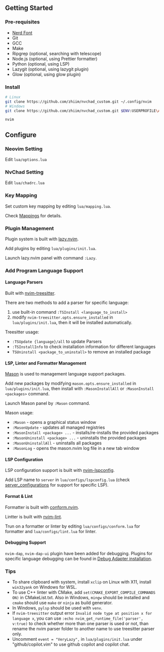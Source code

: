 ## Getting Started

### Pre-requisites

- [Nerd Font](https://www.nerdfonts.com/)
- Git
- GCC
- Make
- Ripgrep (optional, searching with telescope)
- Node.js (optional, using Prettier formatter)
- Python (optional, using LSP)
- Lazygit (optional, using lazygit plugin)
- Glow (optional, using glow plugin)

### Install

```bash
# Linux
git clone https://github.com/zhiim/nvchad_custom.git ~/.config/nvim
# Windows
git clone https://github.com/zhiim/nvchad_custom.git $ENV:USERPROFILE\AppData\Local\nvim

nvim
```

## Configure

### Neovim Setting

Edit `lua/options.lua`

### NvChad Setting

Edit `lua/chadrc.lua`

### Key Mapping

Set custom key mapping by editing `lua/mapping.lua`.

Check [Mappings](https://nvchad.com/docs/config/mappings) for details.

### Plugin Management

Plugin system is built with [lazy.nvim](https://github.com/folke/lazy.nvim).

Add plugins by editing `lua/plugins/init.lua`.

Launch lazy.nvim panel with command `:Lazy`.

### Add Program Language Support

#### Language Parsers

Built with [nvim-treesitter](https://github.com/nvim-treesitter/nvim-treesitter).

There are two methods to add a parser for specific language:

1. use built-in command `:TSInstall <language_to_install>`
2. modify `nvim-treesitter.opts.ensure_installed` in `lua/plugins/init.lua`, then it will be installed automatically.

Treesitter usage:

- `:TSUpdate {language}/all` to update Parsers
- `:TSInstallInfo` to check installation information for different languages
- `TSUninstall <package_to_uninstall>` to remove an installed package

#### LSP, Linter and Formatter Management

[Mason](https://github.com/williamboman/mason.nvim) is used to management language support packages.

Add new packages by modifying `mason.opts.ensure_installed` in `lua/plugins/init.lua`, then install with `:MasonInstallAll` or `:MasonInstall <packages>` command.

Launch Mason panel by `:Mason` command.

Mason usage:

- `:Mason` - opens a graphical status window
- `:MasonUpdate` - updates all managed registries
- `:MasonInstall <package> ...` - installs/re-installs the provided packages
- `:MasonUninstall <package> ...` - uninstalls the provided packages
- `:MasonUninstallAll` - uninstalls all packages
- `:MasonLog` - opens the mason.nvim log file in a new tab window

#### LSP Configuration

LSP configuration support is built with [nvim-lspconfig](https://github.com/neovim/nvim-lspconfig).

Add LSP name to `server` in `lua/configs/lspconfig.lua` (check [server_configurations](https://github.com/neovim/nvim-lspconfig/blob/master/doc/server_configurations.md#clangd) for support for specific LSP).

#### Format & Lint

Formatter is built with [conform.nvim](https://github.com/stevearc/conform.nvim).

Lintter is built with [nvim-lint](https://github.com/mfussenegger/nvim-lint).

Trun on a formatter or linter by editing `lua/configs/conform.lua` for formatter and `lua/configs/lint.lua` for linter.

#### Debugging Support

`nvim-dap`, `nvim-dap-ui` plugin have been added for debugging. Plugins for specific language debugging can be found in [Debug Adapter installation](https://github.com/mfussenegger/nvim-dap/wiki/Debug-Adapter-installation).

### Tips

- To share clipboard with system, install `xclip` on Linux with X11, install `win32yank` on Windows for WSL.
- To use C++ linter with CMake, add `set(CMAKE_EXPORT_COMPILE_COMMANDS ON)` in CMakeList.txt. Also in Windows, `mingw` should be installed and `cmake` should use `make` or `ninja` as build generator.
- In Windows, `pylsp` should be used with `venv`.
- If `nvim-treesitter` output error `Invalid node type at position x for language x`, you can use `:echo nvim_get_runtime_file('parser', v:true)` to check whether more than one parser is used or not, than rename the nvim parser folder to another name to use treesitter parser only.
- Uncomment `event = "VeryLazy",` in `lua/plugins/init.lua` under "github/copilot.vim" to use github copilot and copilot chat.

